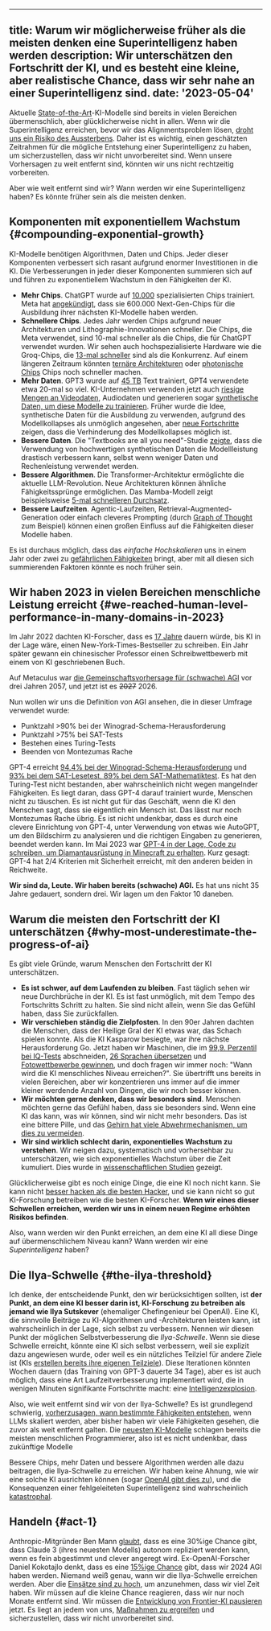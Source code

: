 

---
title: Warum wir möglicherweise früher als die meisten denken eine Superintelligenz haben werden
description: Wir unterschätzen den Fortschritt der KI, und es besteht eine kleine, aber realistische Chance, dass wir sehr nahe an einer Superintelligenz sind.
date: '2023-05-04'
---

Aktuelle [State-of-the-Art](/sota)-KI-Modelle sind bereits in vielen Bereichen übermenschlich, aber glücklicherweise nicht in allen.
Wenn wir die Superintelligenz erreichen, bevor wir das Alignmentsproblem lösen, [droht uns ein Risiko des Aussterbens](/xrisk).
Daher ist es wichtig, einen geschätzten Zeitrahmen für die mögliche Entstehung einer Superintelligenz zu haben, um sicherzustellen, dass wir nicht unvorbereitet sind.
Wenn unsere Vorhersagen zu weit entfernt sind, könnten wir uns nicht rechtzeitig vorbereiten.

Aber wie weit entfernt sind wir?
Wann werden wir eine Superintelligenz haben?
Es könnte früher sein als die meisten denken.

## Komponenten mit exponentiellem Wachstum {#compounding-exponential-growth}

KI-Modelle benötigen Algorithmen, Daten und Chips.
Jeder dieser Komponenten verbessert sich rasant aufgrund enormer Investitionen in die KI.
Die Verbesserungen in jeder dieser Komponenten summieren sich auf und führen zu exponentiellem Wachstum in den Fähigkeiten der KI.

- **Mehr Chips**. ChatGPT wurde auf [10.000](https://www.fierceelectronics.com/sensors/chatgpt-runs-10k-nvidia-training-gpus-potential-thousands-more) spezialisierten Chips trainiert. Meta hat [angekündigt](https://www.datacenterdynamics.com/en/news/meta-to-operate-600000-gpus-by-year-end/), dass sie 600.000 Next-Gen-Chips für die Ausbildung ihrer nächsten KI-Modelle haben werden.
- **Schnellere Chips**. Jedes Jahr werden Chips aufgrund neuer Architekturen und Lithographie-Innovationen schneller. Die Chips, die Meta verwendet, sind 10-mal schneller als die Chips, die für ChatGPT verwendet wurden. Wir sehen auch hochspezialisierte Hardware wie die Groq-Chips, die [13-mal schneller](https://mezha.media/en/2024/02/22/groq-s-new-ai-chip-offers-to-increase-chatgpt-speed-by-13-times/) sind als die Konkurrenz. Auf einem längeren Zeitraum könnten [ternäre Architekturen](https://arxiv.org/pdf/2402.17764.pdf) oder [photonische Chips](https://www.nature.com/articles/s41566-024-01394-2) Chips noch schneller machen.
- **Mehr Daten**. GPT3 wurde auf [45 TB](https://community.openai.com/t/what-is-the-size-of-the-training-set-for-gpt-3/360896) Text trainiert, GPT4 verwendete etwa 20-mal so viel. KI-Unternehmen verwenden jetzt auch [riesige Mengen an Videodaten](https://www.404media.co/nvidia-ai-scraping-foundational-model-cosmos-project/), Audiodaten und generieren sogar [synthetische Daten, um diese Modelle zu trainieren](https://arxiv.org/pdf/2401.10020). Früher wurde die Idee, synthetische Daten für die Ausbildung zu verwenden, aufgrund des Modellkollapses als unmöglich angesehen, aber [neue Fortschritte](https://arxiv.org/abs/2406.07515) zeigen, dass die Verhinderung des Modellkollapses möglich ist.
- **Bessere Daten**. Die "Textbooks are all you need"-Studie [zeigte](https://arxiv.org/abs/2306.11644), dass die Verwendung von hochwertigen synthetischen Daten die Modellleistung drastisch verbessern kann, selbst wenn weniger Daten und Rechenleistung verwendet werden.
- **Bessere Algorithmen**. Die Transformer-Architektur ermöglichte die aktuelle LLM-Revolution. Neue Architekturen können ähnliche Fähigkeitssprünge ermöglichen. Das Mamba-Modell zeigt beispielsweise [5-mal schnelleren Durchsatz](https://arxiv.org/abs/2312.00752).
- **Bessere Laufzeiten**. Agentic-Laufzeiten, Retrieval-Augmented-Generation oder einfach cleveres Prompting (durch [Graph of Thought](https://arxiv.org/abs/2305.16582) zum Beispiel) können einen großen Einfluss auf die Fähigkeiten dieser Modelle haben.

Es ist durchaus möglich, dass das _einfache Hochskalieren_ uns in einem Jahr oder zwei zu [gefährlichen Fähigkeiten](/dangerous-capabilities) bringt, aber mit all diesen sich summierenden Faktoren könnte es noch früher sein.

## Wir haben 2023 in vielen Bereichen menschliche Leistung erreicht {#we-reached-human-level-performance-in-many-domains-in-2023}

Im Jahr 2022 dachten KI-Forscher, dass es [17 Jahre](https://aiimpacts.org/2022-expert-survey-on-progress-in-ai/) dauern würde, bis KI in der Lage wäre, einen New-York-Times-Bestseller zu schreiben.
Ein Jahr später gewann ein chinesischer Professor einen Schreibwettbewerb mit einem von KI geschriebenen Buch.

Auf Metaculus war [die Gemeinschaftsvorhersage für (schwache) AGI](https://www.metaculus.com/questions/3479/date-weakly-general-ai-is-publicly-known/) vor drei Jahren 2057, und jetzt ist es ~~2027~~ 2026.

Nun wollen wir uns die Definition von AGI ansehen, die in dieser Umfrage verwendet wurde:

- Punktzahl >90% bei der Winograd-Schema-Herausforderung
- Punktzahl >75% bei SAT-Tests
- Bestehen eines Turing-Tests
- Beenden von Montezumas Rache

GPT-4 erreicht [94,4% bei der Winograd-Schema-Herausforderung](https://d-kz.medium.com/evaluating-gpt-3-and-gpt-4-on-the-winograd-schema-challenge-reasoning-test-e4de030d190d) und [93% bei dem SAT-Lesetest, 89% bei dem SAT-Mathematiktest](https://www.cnbc.com/2023/03/14/openai-announces-gpt-4-says-beats-90percent-of-humans-on-sat.html).
Es hat den Turing-Test nicht bestanden, aber wahrscheinlich nicht wegen mangelnder Fähigkeiten.
Es liegt daran, dass GPT-4 darauf trainiert wurde, Menschen nicht zu täuschen. Es ist nicht gut für das Geschäft, wenn die KI den Menschen sagt, dass sie eigentlich ein Mensch ist.
Das lässt nur noch Montezumas Rache übrig.
Es ist nicht undenkbar, dass es durch eine clevere Einrichtung von GPT-4, unter Verwendung von etwas wie AutoGPT, um den Bildschirm zu analysieren und die richtigen Eingaben zu generieren, beendet werden kann.
Im Mai 2023 war [GPT-4 in der Lage, Code zu schreiben, um Diamantausrüstung in Minecraft zu erhalten](https://the-decoder.com/minecraft-bot-voyager-programs-itself-using-gpt-4/).
Kurz gesagt: GPT-4 hat 2/4 Kriterien mit Sicherheit erreicht, mit den anderen beiden in Reichweite.

**Wir sind da, Leute.
Wir haben bereits (schwache) AGI.**
Es hat uns nicht 35 Jahre gedauert, sondern drei.
Wir lagen um den Faktor 10 daneben.

## Warum die meisten den Fortschritt der KI unterschätzen {#why-most-underestimate-the-progress-of-ai}

Es gibt viele Gründe, warum Menschen den Fortschritt der KI unterschätzen.

- **Es ist schwer, auf dem Laufenden zu bleiben**. Fast täglich sehen wir neue Durchbrüche in der KI. Es ist fast unmöglich, mit dem Tempo des Fortschritts Schritt zu halten. Sie sind nicht allein, wenn Sie das Gefühl haben, dass Sie zurückfallen.
- **Wir verschieben ständig die Zielpfosten**. In den 90er Jahren dachten die Menschen, dass der Heilige Gral der KI etwas war, das Schach spielen konnte. Als die KI Kasparow besiegte, war ihre nächste Herausforderung Go. Jetzt haben wir Maschinen, die im [99,9. Perzentil bei IQ-Tests](https://bgr.com/tech/chatgpt-took-an-iq-test-and-its-score-was-sky-high/) abschneiden, [26 Sprachen übersetzen](https://bgr.com/tech/chatgpt-took-an-iq-test-and-its-score-was-sky-high/) und [Fotowettbewerbe gewinnen](https://www.scientificamerican.com/article/how-my-ai-image-won-a-major-photography-competition/), und doch fragen wir immer noch: "Wann wird die KI menschliches Niveau erreichen?". Sie übertrifft uns bereits in vielen Bereichen, aber wir konzentrieren uns immer auf die immer kleiner werdende Anzahl von Dingen, die wir noch besser können.
- **Wir möchten gerne denken, dass wir besonders sind**. Menschen möchten gerne das Gefühl haben, dass sie besonders sind. Wenn eine KI das kann, was wir können, sind wir nicht mehr besonders. Das ist eine bittere Pille, und das [Gehirn hat viele Abwehrmechanismen, um dies zu vermeiden](psychology-of-x-risk).
- **Wir sind wirklich schlecht darin, exponentielles Wachstum zu verstehen**. Wir neigen dazu, systematisch und vorhersehbar zu unterschätzen, wie sich exponentielles Wachstum über die Zeit kumuliert. Dies wurde in [wissenschaftlichen Studien](https://www.researchgate.net/figure/Underestimation-of-exponential-growth-a-shows-the-participants-prediction-of-the_fig4_351171143) gezeigt.

Glücklicherweise gibt es noch einige Dinge, die eine KI noch nicht kann.
Sie kann nicht [besser hacken als die besten Hacker](/cybersecurity-risks), und sie kann nicht so gut KI-Forschung betreiben wie die besten KI-Forscher.
**Wenn wir eines dieser Schwellen erreichen, werden wir uns in einem neuen Regime erhöhten Risikos befinden**.

Also, wann werden wir den Punkt erreichen, an dem eine KI all diese Dinge auf übermenschlichem Niveau kann?
Wann werden wir eine _Superintelligenz_ haben?

## Die Ilya-Schwelle {#the-ilya-threshold}

Ich denke, der entscheidende Punkt, den wir berücksichtigen sollten, ist **der Punkt, an dem eine KI besser darin ist, KI-Forschung zu betreiben als jemand wie Ilya Sutskever** (ehemaliger Chefingenieur bei OpenAI).
Eine KI, die sinnvolle Beiträge zu KI-Algorithmen und -Architekturen leisten kann, ist wahrscheinlich in der Lage, sich selbst zu verbessern.
Nennen wir diesen Punkt der möglichen Selbstverbesserung die _Ilya-Schwelle_.
Wenn sie diese Schwelle erreicht, könnte eine KI sich selbst verbessern, weil sie explizit dazu angewiesen wurde, oder weil es ein nützliches Teilziel für andere Ziele ist (KIs [erstellen bereits ihre eigenen Teilziele](https://github.com/Significant-Gravitas/Auto-GPT)).
Diese Iterationen könnten Wochen dauern (das Training von GPT-3 dauerte 34 Tage), aber es ist auch möglich, dass eine Art Laufzeitverbesserung implementiert wird, die in wenigen Minuten signifikante Fortschritte macht: eine [Intelligenzexplosion](https://www.youtube.com/watch?v=5qfIgCiYlfY).

Also, wie weit entfernt sind wir von der Ilya-Schwelle?
Es ist grundlegend schwierig, [vorherzusagen, wann bestimmte Fähigkeiten entstehen](https://arxiv.org/abs/2206.07682), wenn LLMs skaliert werden, aber bisher haben wir viele Fähigkeiten gesehen, die zuvor als weit entfernt galten.
Die [neuesten KI-Modelle](/sota) schlagen bereits die meisten menschlichen Programmierer, also ist es nicht undenkbar, dass zukünftige Modelle

Bessere Chips, mehr Daten und bessere Algorithmen werden alle dazu beitragen, die Ilya-Schwelle zu erreichen.
Wir haben keine Ahnung, wie wir eine solche KI ausrichten können (sogar [OpenAI gibt dies zu](https://youtu.be/L_Guz73e6fw?t=1477)), und die Konsequenzen einer fehlgeleiteten Superintelligenz sind wahrscheinlich [katastrophal](/xrisk).

## Handeln {#act-1}

Anthropic-Mitgründer Ben Mann [glaubt](https://x.com/ai_ctrl/status/1819173703869255879/photo/0), dass es eine 30%ige Chance gibt, dass Claude 3 (ihres neuesten Modells) autonom repliziert werden kann, wenn es fein abgestimmt und clever angeregt wird.
Ex-OpenAI-Forscher Daniel Kokotajlo denkt, dass es eine [15%ige Chance](https://x.com/ai_ctrl/status/1819173703869255879/photo/0) gibt, dass wir 2024 AGI haben werden.
Niemand weiß genau, wann wir die Ilya-Schwelle erreichen werden.
Aber die [Einsätze sind zu hoch](/xrisk), um anzunehmen, dass wir viel Zeit haben.
Wir müssen auf die kleine Chance reagieren, dass wir nur noch Monate entfernt sind.
Wir müssen die [Entwicklung von Frontier-KI pausieren](/proposal) jetzt.
Es liegt an jedem von uns, [Maßnahmen zu ergreifen](/action) und sicherzustellen, dass wir nicht unvorbereitet sind.